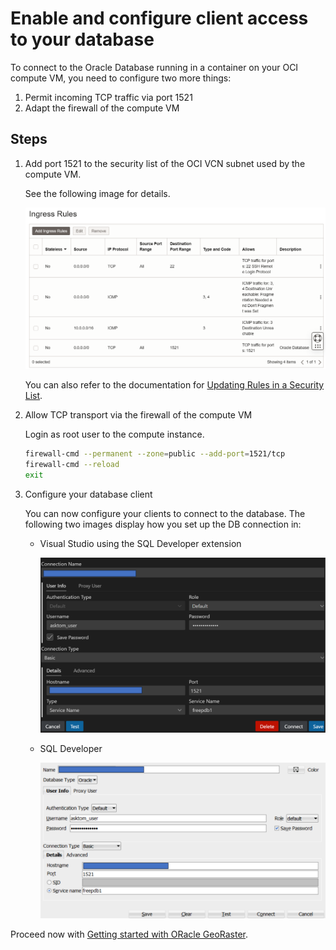 # Enable and configure client access to your database

To connect to the Oracle Database running in a container on your OCI compute VM, you need to configure two more things:

1. Permit incoming TCP traffic via port 1521
2. Adapt the firewall of the compute VM

## Steps

1. Add port 1521 to the security list of the OCI VCN subnet used by the compute VM.

   See the following image for details.

      ![update-securitylist](../images/add_port_to_security_list.png)

      You can also refer to the documentation for [Updating Rules in a Security List](https://docs.oracle.com/en-us/iaas/Content/Network/Concepts/update-securitylist.htm).

2. Allow TCP transport via the firewall of the compute VM

   Login as root user to the compute instance.

   ```sh
   firewall-cmd --permanent --zone=public --add-port=1521/tcp
   firewall-cmd --reload
   exit
   ```

3. Configure your database client

   You can now configure your clients to connect to the database. The following two images display how you set up the DB connection in:

      * Visual Studio using the SQL Developer extension

         ![db_connection_visual_studio](../images/db_connection_visual_studio.png)

      * SQL Developer

         ![.\images\db_connection_](../images/db_connection_sql_developer.png)

Proceed now with [Getting started with ORacle GeoRaster](./04-get-started_with_georaster.md).

